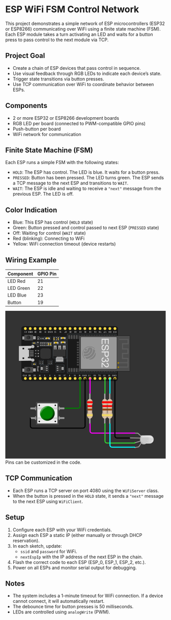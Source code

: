 # ESP WiFi FSM Control Network

This project demonstrates a simple network of ESP microcontrollers (ESP32 or ESP8266) communicating over WiFi using a finite state machine (FSM). Each ESP module takes a turn activating an LED and waits for a button press to pass control to the next module via TCP.

## Project Goal

- Create a chain of ESP devices that pass control in sequence.
- Use visual feedback through RGB LEDs to indicate each device’s state.
- Trigger state transitions via button presses.
- Use TCP communication over WiFi to coordinate behavior between ESPs.

## Components

- 2 or more ESP32 or ESP8266 development boards
- RGB LED per board (connected to PWM-compatible GPIO pins)
- Push-button per board
- WiFi network for communication

## Finite State Machine (FSM)

Each ESP runs a simple FSM with the following states:

- `HOLD`: The ESP has control. The LED is blue. It waits for a button press.
- `PRESSED`: Button has been pressed. The LED turns green. The ESP sends a TCP message to the next ESP and transitions to `WAIT`.
- `WAIT`: The ESP is idle and waiting to receive a `"next"` message from the previous ESP. The LED is off.

## Color Indication

- Blue: This ESP has control (`HOLD` state)
- Green: Button pressed and control passed to next ESP (`PRESSED` state)
- Off: Waiting for control (`WAIT` state)
- Red (blinking): Connecting to WiFi
- Yellow: WiFi connection timeout (device restarts)

## Wiring Example

| Component | GPIO Pin |
|----------|----------|
| LED Red  | 21       |
| LED Green| 22       |
| LED Blue | 23       |
| Button   | 19       |
![schakeling](images/image.png)
Pins can be customized in the code.

## TCP Communication

- Each ESP runs a TCP server on port 4080 using the `WiFiServer` class.
- When the button is pressed in the `HOLD` state, it sends a `"next"` message to the next ESP using `WiFiClient`.

## Setup

1. Configure each ESP with your WiFi credentials.
2. Assign each ESP a static IP (either manually or through DHCP reservation).
3. In each sketch, update:
   - `ssid` and `password` for WiFi.
   - `nextEspIp` with the IP address of the next ESP in the chain.
4. Flash the correct code to each ESP (ESP_0, ESP_1, ESP_2, etc.).
5. Power on all ESPs and monitor serial output for debugging.

## Notes

- The system includes a 1-minute timeout for WiFi connection. If a device cannot connect, it will automatically restart.
- The debounce time for button presses is 50 milliseconds.
- LEDs are controlled using `analogWrite` (PWM).

